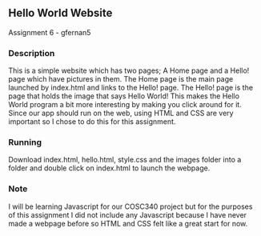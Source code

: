 ## Hello World Website
Assignment 6 - gfernan5

### Description
This is a simple website which has two pages; A Home page and a Hello! page which have pictures in them. The Home page is the main page launched by index.html and links to the Hello! page. The Hello! page is the page that holds the image that says Hello World! This makes the Hello World program a bit more interesting by making you click around for it. Since our app should run on the web, using HTML and CSS are very important so I chose to do this for this assignment.

### Running
Download index.html, hello.html, style.css and the images folder into a folder and double click on index.html to launch the webpage.

### Note
I will be learning Javascript for our COSC340 project but for the purposes of this assignment I did not include any Javascript because I have never made a webpage before so HTML and CSS felt like a great start for now.